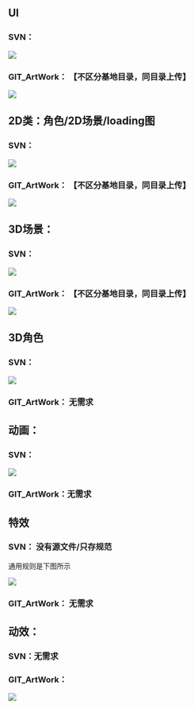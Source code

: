 ## UI
### SVN：
![](https://cdn.nlark.com/yuque/0/2024/png/12926950/1715245688535-8d3ab5d0-31f6-4c07-b9c7-28ffc76f7763.png)

### GIT_ArtWork：   【不区分基地目录，同目录上传】  
![](https://cdn.nlark.com/yuque/0/2024/png/12926950/1715245731362-1388c46d-d0d7-41cb-bea1-16336e8ce032.png)

##  2D类：角色/2D场景/loading图  
### SVN：
![](https://cdn.nlark.com/yuque/0/2024/png/12926950/1715245826686-a73d1867-2a88-4c1e-889a-7b54319a25d7.png)

### GIT_ArtWork：   【不区分基地目录，同目录上传】  
![](https://cdn.nlark.com/yuque/0/2024/png/12926950/1715246295307-d3446c70-fefa-432c-8477-9e48d3c9789e.png)

##  3D场景：  
### SVN：
![](https://cdn.nlark.com/yuque/0/2024/png/12926950/1715245969251-f03bb5a6-1b71-4b94-804d-3135e5152855.png)

### GIT_ArtWork：   【不区分基地目录，同目录上传】  
![](https://cdn.nlark.com/yuque/0/2024/png/12926950/1715245975995-330c6f03-fc39-4e28-a404-81fc013c86e8.png)

##  3D角色
### SVN：
![](https://cdn.nlark.com/yuque/0/2024/png/12926950/1715246147616-298e4f0c-6711-44da-9d38-f4a52cabbd4a.png)

### GIT_ArtWork：   无需求
##  动画：  
### SVN：
![](https://cdn.nlark.com/yuque/0/2024/png/12926950/1715245982866-b2bc274f-1b6f-42d4-afa8-3a06f501043a.png)

### GIT_ArtWork：无需求  
##  特效
### SVN： 没有源文件/只存规范
 通用规则是下图所示

![](https://cdn.nlark.com/yuque/0/2024/png/12926950/1715246091258-7488bd3d-a6f1-4c09-b4aa-c69773871adb.png)

### GIT_ArtWork： 无需求  
## 动效：
###  SVN：无需求  
###  GIT_ArtWork：  
![](https://cdn.nlark.com/yuque/0/2024/png/12926950/1715246197319-4e81915a-4bd5-4ac8-a884-45785f0c91fc.png)

